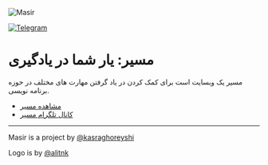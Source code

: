 ![Masir](https://raw.githubusercontent.com/masir-me/masir/main/graphics/readme-logo.png)

[![Telegram](https://persian-badge.iran.liara.run/api/badge/تلگرام-عضو%20شوید-0088CC?logo=telegram)](https://t.me/my_masir)

# مسیر: یار شما در یادگیری

مسیر یک وبسایت است برای کمک کردن در یاد گرفتن مهارت های مختلف در حوزه برنامه نویسی.

- [مشاهده مسیر](https://masir.me)
- [کانال تلگرام مسیر](https://t.me/my_masir)

---

Masir is a project by [@kasraghoreyshi](https://github.com/kasraghoreyshi)

Logo is by [@alitnk](https://github.com/alitnk)
